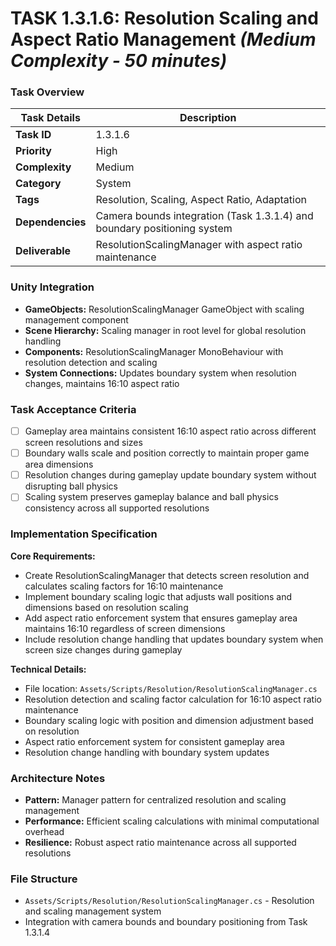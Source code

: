 # **TASK 1.3.1.6: Resolution Scaling and Aspect Ratio Management** *(Medium Complexity - 50 minutes)*

### **Task Overview**

| Task Details | Description |
| --- | --- |
| **Task ID** | 1.3.1.6 |
| **Priority** | High |
| **Complexity** | Medium |
| **Category** | System |
| **Tags** | Resolution, Scaling, Aspect Ratio, Adaptation |
| **Dependencies** | Camera bounds integration (Task 1.3.1.4) and boundary positioning system |
| **Deliverable** | ResolutionScalingManager with aspect ratio maintenance |

### **Unity Integration**

- **GameObjects:** ResolutionScalingManager GameObject with scaling management component
- **Scene Hierarchy:** Scaling manager in root level for global resolution handling
- **Components:** ResolutionScalingManager MonoBehaviour with resolution detection and scaling
- **System Connections:** Updates boundary system when resolution changes, maintains 16:10 aspect ratio

### **Task Acceptance Criteria**

- [ ] Gameplay area maintains consistent 16:10 aspect ratio across different screen resolutions and sizes
- [ ] Boundary walls scale and position correctly to maintain proper game area dimensions
- [ ] Resolution changes during gameplay update boundary system without disrupting ball physics
- [ ] Scaling system preserves gameplay balance and ball physics consistency across all supported resolutions

### **Implementation Specification**

**Core Requirements:**
- Create ResolutionScalingManager that detects screen resolution and calculates scaling factors for 16:10 maintenance
- Implement boundary scaling logic that adjusts wall positions and dimensions based on resolution scaling
- Add aspect ratio enforcement system that ensures gameplay area maintains 16:10 regardless of screen dimensions
- Include resolution change handling that updates boundary system when screen size changes during gameplay

**Technical Details:**
- File location: `Assets/Scripts/Resolution/ResolutionScalingManager.cs`
- Resolution detection and scaling factor calculation for 16:10 aspect ratio maintenance
- Boundary scaling logic with position and dimension adjustment based on resolution
- Aspect ratio enforcement system for consistent gameplay area
- Resolution change handling with boundary system updates

### **Architecture Notes**

- **Pattern:** Manager pattern for centralized resolution and scaling management
- **Performance:** Efficient scaling calculations with minimal computational overhead
- **Resilience:** Robust aspect ratio maintenance across all supported resolutions

### **File Structure**

- `Assets/Scripts/Resolution/ResolutionScalingManager.cs` - Resolution and scaling management system
- Integration with camera bounds and boundary positioning from Task 1.3.1.4